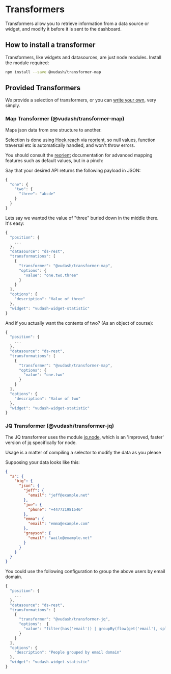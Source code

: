 # Transformers

Transformers allow you to retrieve information from a data source or widget, and modify it before it is sent to the dashboard.

## How to install a transformer

Transformers, like widgets and datasources, are just node modules. Install the module required:

```bash
npm install --save @vudash/transformer-map
```

## Provided Transformers

We provide a selection of transformers, or you can [write your own](/#/developers), very simply.

### Map Transformer (@vudash/transformer-map)

Maps json data from one structure to another.

Selection is done using [Hoek.reach](https://www.npmjs.com/package/hoek) via [reorient](https://www.npmjs.com/package/reorient), so null values, function traversal etc is automatically handled, and won't throw errors.

You should consult the [reorient](https://www.npmjs.com/package/reorient) documentation for advanced mapping features such as default values, but in a pinch:

Say that your desired API returns the following payload in JSON:

```javascript
{ 
  "one": {
    "two": {
      "three": "abcde"
    }
  }
}
```

Lets say we wanted the value of "three" buried down in the middle there. It's easy:

```javascript
{
  "position": {
    ...
  },
  "datasource": "ds-rest",
  "transformations": [
    {
      "transformer": "@vudash/transformer-map",
      "options": {
        "value": "one.two.three"
      }
    }
  ],
  "options": {
    "description": "Value of three"
  },
  "widget": "vudash-widget-statistic"
}
```

And if you actually want the contents of two? (As an object of course):

```javascript
{
  "position": {
    ...
  },
  "datasource": "ds-rest",
  "transformations": [
    {
      "transformer": "@vudash/transformer-map",
      "options": {
        "value": "one.two"
      }
    }
  ],
  "options": {
    "description": "Value of two"
  },
  "widget": "vudash-widget-statistic"
}
```

### JQ Transformer (@vudash/transformer-jq)

The JQ transformer uses the module [jq.node](https://www.npmjs.com/package/jq.node), which is an 'improved, faster' version of jq specifically for node.

Usage is a matter of compiling a selector to modify the data as you please

Supposing your data looks like this:

```json
{
  "a": {
    "big": {
      "json": {
        "jeff": {
          "email": "jeff@example.net"
        },
        "joe": {
          "phone": "+447721981546"
        },
        "emma": {
          "email": "emma@example.com"
        },
        "grayson": {
          "email": "wailo@example.net"
        }
      }
    } 
  }
}
```

You could use the following configuration to group the above users by email domain.

```javascript
{
  "position": {
    ...
  },
  "datasource": "ds-rest",
  "transformations": [
    {
      "transformer": "@vudash/transformer-jq",
      "options":  {
        "value": "filter(has('email')) | groupBy(flow(get('email'), split('@'), get(1)))"
      }
    }
  ],
  "options": {
    "description": "People grouped by email domain"
  },
  "widget": "vudash-widget-statistic"
}
```